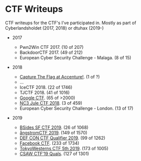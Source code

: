 ---
---

# CTF Writeups

CTF writeups for the CTF's I've participated in.
Mostly as part of Cyberlandsholdet (2017, 2018) or dtuhax (2019-)

* 2017
  * Pwn2Win CTF 2017.  (10 of 207)
  * BackdoorCTF 2017.  (49 of 212)
  * European Cyber Security Challenge - Malaga.  (8 of 15)

* 2018
  * [Capture The Flag at Accenture!](https://www.facebook.com/events/accenture-danmark/capture-the-flag-at-accenture/180226802807567/).  (1 of ?)
  * ...
  * IceCTF 2018.  (22 of 1746)
  * TJCTF 2018.  (41 of 1016)
  * [Google CTF](https://github.com/eskildsen/google-ctf-2018).  (65 of >2000)
  * [NC3 Jule CTF 2018](2018/NC3%20Jule%20CTF%202018/).  (3 of 459)
  * European Cyber Security Challenge - London.  (13 of 17)

* 2019
  * [BSides SF CTF 2019](2019/BSides%20SF%20CTF%202019/).  (26 of 1068)
  * [ångstromCTF 2019](2019/Ångstrom%20CTF%202019/).  (149 of 1570)
  * [DEF CON CTF Qualifier 2019](2019/DEF%20CON%20Qualifier/).  (99 of 1262)
  * [Facebook CTF](2019/Facebook%20CTF/).  (233 of 1734)
  * [TokyoWesterns CTF 5th 2019](2019/TokyoWesterns%20CTF%205th%202019/).  (173 of 1005)
  * [ CSAW CTF'19 Quals](2019/CSAW%202019/).  (127 of 1301)

